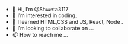 - 👋 Hi, I’m @Shweta3117
- 👀 I’m interested in coding.
- 🌱 I learned HTML,CSS and JS, React, Node .
- 💞️ I’m looking to collaborate on ...
- 📫 How to reach me ...

<!---
Shweta3117/Shweta3117 is a ✨ special ✨ repository because its `README.md` (this file) appears on your GitHub profile.
You can click the Preview link to take a look at your changes.
--->
